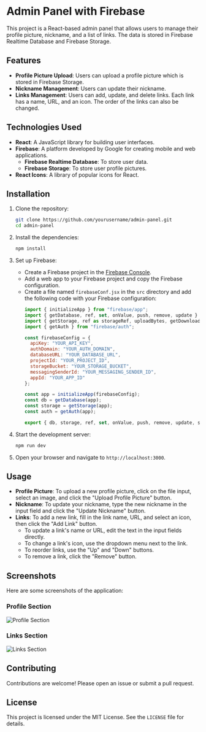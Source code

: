# Admin Panel with Firebase

This project is a React-based admin panel that allows users to manage their profile picture, nickname, and a list of links. The data is stored in Firebase Realtime Database and Firebase Storage.

## Features

- **Profile Picture Upload**: Users can upload a profile picture which is stored in Firebase Storage.
- **Nickname Management**: Users can update their nickname.
- **Links Management**: Users can add, update, and delete links. Each link has a name, URL, and an icon. The order of the links can also be changed.

## Technologies Used

- **React**: A JavaScript library for building user interfaces.
- **Firebase**: A platform developed by Google for creating mobile and web applications.
  - **Firebase Realtime Database**: To store user data.
  - **Firebase Storage**: To store user profile pictures.
- **React Icons**: A library of popular icons for React.

## Installation

1. Clone the repository:
    ```bash
    git clone https://github.com/yourusername/admin-panel.git
    cd admin-panel
    ```

2. Install the dependencies:
    ```bash
    npm install
    ```

3. Set up Firebase:
    - Create a Firebase project in the [Firebase Console](https://console.firebase.google.com/).
    - Add a web app to your Firebase project and copy the Firebase configuration.
    - Create a file named `firebaseConf.jsx` in the `src` directory and add the following code with your Firebase configuration:
      ```javascript
      import { initializeApp } from "firebase/app";
      import { getDatabase, ref, set, onValue, push, remove, update } from "firebase/database";
      import { getStorage, ref as storageRef, uploadBytes, getDownloadURL, deleteObject, listAll } from "firebase/storage";
      import { getAuth } from "firebase/auth";

      const firebaseConfig = {
        apiKey: "YOUR_API_KEY",
        authDomain: "YOUR_AUTH_DOMAIN",
        databaseURL: "YOUR_DATABASE_URL",
        projectId: "YOUR_PROJECT_ID",
        storageBucket: "YOUR_STORAGE_BUCKET",
        messagingSenderId: "YOUR_MESSAGING_SENDER_ID",
        appId: "YOUR_APP_ID"
      };

      const app = initializeApp(firebaseConfig);
      const db = getDatabase(app);
      const storage = getStorage(app);
      const auth = getAuth(app);

      export { db, storage, ref, set, onValue, push, remove, update, storageRef, uploadBytes, getDownloadURL, deleteObject, listAll, auth };
      ```

4. Start the development server:
    ```bash
    npm run dev
    ```

5. Open your browser and navigate to `http://localhost:3000`.

## Usage

- **Profile Picture**: To upload a new profile picture, click on the file input, select an image, and click the "Upload Profile Picture" button.
- **Nickname**: To update your nickname, type the new nickname in the input field and click the "Update Nickname" button.
- **Links**: To add a new link, fill in the link name, URL, and select an icon, then click the "Add Link" button.
  - To update a link's name or URL, edit the text in the input fields directly.
  - To change a link's icon, use the dropdown menu next to the link.
  - To reorder links, use the "Up" and "Down" buttons.
  - To remove a link, click the "Remove" button.

## Screenshots

Here are some screenshots of the application:

### Profile Section
![Profile Section](screenshots/profile-section.png)

### Links Section
![Links Section](screenshots/links-section.png)

## Contributing

Contributions are welcome! Please open an issue or submit a pull request.

## License

This project is licensed under the MIT License. See the `LICENSE` file for details.
